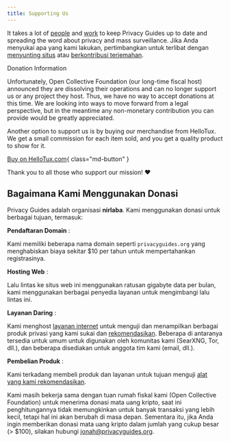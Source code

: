 ```yaml
---
title: Supporting Us
---
```


<!-- markdownlint-disable MD036 -->
It takes a lot of [people](contributors.md) and [work](https://github.com/privacyguides/privacyguides.org/pulse/monthly) to keep Privacy Guides up to date and spreading the word about privacy and mass surveillance. Jika Anda menyukai apa yang kami lakukan, pertimbangkan untuk terlibat dengan [menyunting situs](https://github.com/privacyguides/privacyguides.org) atau [berkontribusi terjemahan](https://crowdin.com/project/privacyguides).

<div class="admonition failure" markdown>
<p class="admonition-title">Donation Information</p>

Unfortunately, Open Collective Foundation (our long-time fiscal host) announced they are dissolving their operations and can no longer support us or any project they host. Thus, we have no way to accept donations at this time. We are looking into ways to move forward from a legal perspective, but in the meantime any non-monetary contribution you can provide would be greatly appreciated.

</div>

Another option to support us is by buying our merchandise from HelloTux. We get a small commission for each item sold, and you get a quality product to show for it.

[Buy on HelloTux.com](https://hellotux.com/privacyguides){ class="md-button" }

Thank you to all those who support our mission! :heart:

## Bagaimana Kami Menggunakan Donasi

Privacy Guides adalah organisasi **nirlaba**. Kami menggunakan donasi untuk berbagai tujuan, termasuk:

**Pendaftaran Domain**
:

Kami memiliki beberapa nama domain seperti `privacyguides.org` yang menghabiskan biaya sekitar $10 per tahun untuk mempertahankan registrasinya.

**Hosting Web**
:

Lalu lintas ke situs web ini menggunakan ratusan gigabyte data per bulan, kami menggunakan berbagai penyedia layanan untuk mengimbangi lalu lintas ini.

**Layanan Daring**
:

Kami menghost [layanan internet](https://privacyguides.net) untuk menguji dan menampilkan berbagai produk privasi yang kami sukai dan [rekomendasikan](../tools.md). Beberapa di antaranya tersedia untuk umum untuk digunakan oleh komunitas kami (SearXNG, Tor, dll.), dan beberapa disediakan untuk anggota tim kami (email, dll.).

**Pembelian Produk**
:

Kami terkadang membeli produk dan layanan untuk tujuan menguji [alat yang kami rekomendasikan](../tools.md).

Kami masih bekerja sama dengan tuan rumah fiskal kami (Open Collective Foundation) untuk menerima donasi mata uang kripto, saat ini penghitungannya tidak memungkinkan untuk banyak transaksi yang lebih kecil, tetapi hal ini akan berubah di masa depan. Sementara itu, jika Anda ingin memberikan donasi mata uang kripto dalam jumlah yang cukup besar (> $100), silakan hubungi [jonah@privacyguides.org](mailto:jonah@privacyguides.org).
